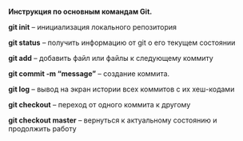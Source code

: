 **Инструкция  по основным командам Git.**

**git init** – инициализация локального репозитория

**git status** – получить информацию от git о его текущем состоянии  

**git add** – добавить файл или файлы к следующему коммиту

**git commit -m “message”** – создание коммита.

**git log** – вывод на экран истории всех коммитов с их хеш-кодами

**git checkout** – переход от одного коммита к другому

**git checkout master** – вернуться к актуальному состоянию и продолжить работу

